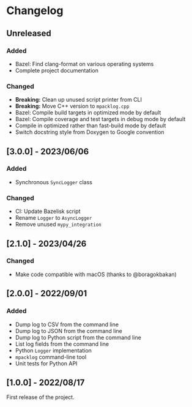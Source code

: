 # Changelog

## Unreleased

### Added

- Bazel: Find clang-format on various operating systems
- Complete project documentation

### Changed

- **Breaking:** Clean up unused script printer from CLI
- **Breaking:** Move C++ version to ``mpacklog.cpp``
- Bazel: Compile build targets in optimized mode by default
- Bazel: Compile coverage and test targets in debug mode by default
- Compile in optimized rather than fast-build mode by default
- Switch docstring style from Doxygen to Google convention

## [3.0.0] - 2023/06/06

### Added

- Synchronous ``SyncLogger`` class

### Changed

- CI: Update Bazelisk script
- Rename ``Logger`` to ``AsyncLogger``
- Remove unused ``mypy_integration``

## [2.1.0] - 2023/04/26

### Changed

- Make code compatible with macOS (thanks to @boragokbakan)

## [2.0.0] - 2022/09/01

### Added

- Dump log to CSV from the command line
- Dump log to JSON from the command line
- Dump log to Python script from the command line
- List log fields from the command line
- Python `Logger` implementation
- `mpacklog` command-line tool
- Unit tests for Python API

## [1.0.0] - 2022/08/17

First release of the project.
